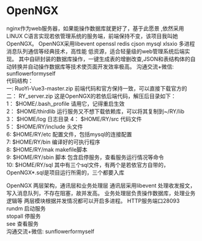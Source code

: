 # OpenNGX
nginx作为web服务器，如果能操作数据库就更好了，基于此愿景 ,依然采用LINUX C语言实现若依管理系统的服务端，前端保持不变，该项目我叫她OpenNGX。 OpenNGX采用libevent openssl redis cjson  mysql xlsxio 多进程 消息队列通信等经典技术，高性能 低资源，适合轻量级的web管理系统后端实现。 其中自研封装的数据库操作，一键生成表的增删改查,JSON和表结构体的自动转换并自动操作数据库等技术使页面开发效率极高。
沟通交流+微信: sunflowerformyself  
代码结构：  
一:  RuoYi-Vue3-master.zip   前端代码和官方保持一致，可以直接下载官方的  
二： RY_server.zip           这是OpenNGX的若依后端代码，解压后目录如下：  
1： $HOME/.bash_profile  请用它，记得重启生效  
2： $HOME/thirdlib     运行服务又不想下载依赖库，可以将其复制到~/RY/lib  
3： $HOME/log          日志目录 
4： $HOME/RY/src       代码文件  
5： $HOME/RY/include   头文件  
6:  $HOME/RY/etc       配置文件，包括mysql的连接配置  
7:  $HOME/RY/bin       编译好的可执行程序  
8:  $HOME/RY/mak       makefile脚本  
9:  $HOME/RY/sbin      脚本 包含启停服务，查看服务运行情况等命令  
10: $HOME/RY/sql       其中有三个sql文件，有两个是若依官方自带的，OpenNGX*.sql是项目运行所需的，三个都要入库  

OpenNGX 两层架构，通讯层和业务处理层  通讯层采用libevent 处理收发报文，写入消息队列，不存在阻塞，故并发高。 业务处理层负责操作数据库，处理业务逻辑等 两层模块根据并发情况都可以开启多进程。
HTTP服务端口28093  
rundm 启动服务  
stopall 停服务  
see  查看服务  
沟通交流+微信: sunflowerformyself  

    
